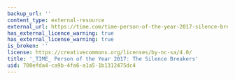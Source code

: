 ```yaml
---
backup_url: ''
content_type: external-resource
external_url: https://time.com/time-person-of-the-year-2017-silence-breakers/
has_external_licence_warning: true
has_external_license_warning: true
is_broken: ''
license: https://creativecommons.org/licenses/by-nc-sa/4.0/
title: '_TIME_ Person of the Year 2017: The Silence Breakers'
uid: 700efda4-ca9b-4fa6-a1a5-1b1312475dc4
---
```

